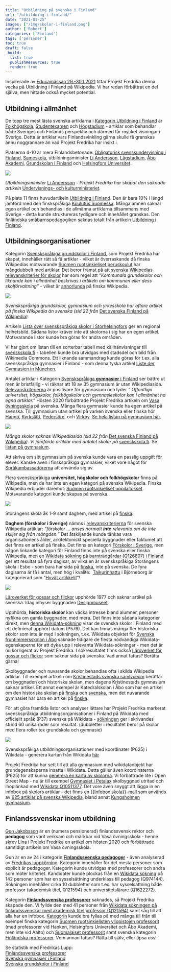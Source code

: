 ```yaml
---
title: "Utbildning på svenska i Finland"
url: "/utbildning-i-finland/"
date: "2021-01-25"
images: ["/img/skolor-i-finland.png"]
author: ['Robert']
categories: ['Finland']
tags: ['personer']
toc: true
draft: false
_build:
  list: true
  publishResources: true
  render: true
---
```


Inspirerade av [Educamässan 29.-30.1.2021](https://educa.messukeskus.com/?lang=sv) tittar Projekt Fredrika denna vecka på Utbildning i Finland på Wikipedia. Vi har redan förbättrat en del själva, men hittade också mycket potential.

## Utbildning i allmänhet

De topp tre mest lästa svenska artiklarna i [Kategorin Utbildning i Finland](https://wiki.projektfredrika.fi/Utbildning_i_Finland) är [Folkhögskola](https://sv.wikipedia.org/wiki/Folkh%C3%B6gskola), [Studentexamen](https://sv.wikipedia.org/wiki/Studentexamen) och [Högstadium](https://sv.wikipedia.org/wiki/H%C3%B6gstadium) - artiklar som behandlar både Sveriges och Finlands perspektiv och därmed får mycket visningar i Sverige. Detta är artiklar vars Finlandsvinkling gärna skulle få granskas ännu noggrannare än vad Projekt Fredrika har insikt i.

Platserna 4-10 är mera Finlandsbetonade: [Obligatorisk svenskundervisning i Finland](https://sv.wikipedia.org/wiki/Obligatorisk_svenskundervisning_i_Finland), [Sameskola](https://sv.wikipedia.org/wiki/Sameskola), utbildningsminister [Li Andersson](https://sv.wikipedia.org/wiki/Li_Andersson), [Lågstadium](https://sv.wikipedia.org/wiki/L%C3%A5gstadium), [Åbo Akademi](https://sv.wikipedia.org/wiki/%C3%85bo_Akademi), [Grundskolan i Finland](https://sv.wikipedia.org/wiki/Grundskolan_i_Finland) och [Helsingfors Universitet](https://sv.wikipedia.org/wiki/Helsingfors_universitet).

![](/2021/01/image-24.png)

_Utbildningsminister_ [Li Andersson](https://sv.wikipedia.org/wiki/Li_Andersson) _- Projekt Fredrika har skapat den saknade artikeln_ [Undervisnings- och kulturministeriet](https://sv.wikipedia.org/wiki/Undervisnings-_och_kulturministeriet)_._

På plats 11 finns huvudartikeln [Utbildning i Finland](https://sv.wikipedia.org/wiki/Utbildning_i_Finland). Den är bara 10% i längd jämförd med den finskspråkiga [Koulutus Suomessa](https://fi.wikipedia.org/wiki/Koulutus_Suomessa). Många ämnen saknar egen artikel och behandlas i de allmänna artiklarna tillsammans med Sverige - detta kunde struktureras tydligare och innehållet granskas. Den finländska småbarnspedagogiken saknas totalt från artikeln [Utbildning i Finland](https://sv.wikipedia.org/wiki/Utbildning_i_Finland).

## Utbildningsorganisationer

Kategorin [Svenskspråkiga grundskolor i Finland](https://sv.wikipedia.org/wiki/Kategori:Svenska_grundskolor_i_Finland), som Projekt Fredrika har skapat, innehåller rätt så få artiklar - vilket är överraskande då finska Wikipedias motsvarande [Suomen ruotsinkieliset peruskoulut](https://fi.wikipedia.org/wiki/Luokka:Suomen_ruotsinkieliset_peruskoulut) har mångdubbelt med artiklar. Det beror främst på att [svenska Wikipedias relevanskriterier för skolor](https://sv.wikipedia.org/wiki/Wikipedia:Relevanskriterier#Skolor_och_bibliotek) har som regel att _“Kommunala grundskolor och liknande kan i allmänhet beskrivas i artikeln om kommunen eller dess skolförvaltning”_ - vilket är [annorlunda](https://fi.wikipedia.org/wiki/Wikipedia:Poistok%C3%A4yt%C3%A4nt%C3%B6/Suuntaviivoja) på finska Wikipedia. 

![](/2021/01/image-25.png)

_Svenskspråkiga grundskolor, gymnasium och yrkesskola har oftare artikel på finska Wikipedia än svenska (sid 22 från_ [Det svenska Finland på Wikipedia](/2020/12/Det_svenska_Finland_pa_Wikipedia_2020-11b.pdf)_)._

Artikeln [Lista över svenskspråkiga skolor i Storhelsingfors](https://sv.wikipedia.org/wiki/Lista_%C3%B6ver_svenskspr%C3%A5kiga_skolor_i_Storhelsingfors) ger en regional helhetsbild. Sådana listor kräver inte att skolorna i sig har en egen artikel. Motsvarande listor kunde bra göras för andra områden. 

Vi har gjort om listan till en sorterbar tabell med källhänvisningar till [svenskskola.fi](http://www.svenskskola.fi/) - tabellen kunde bra utvidgas med stadsdel och bild från Wikimedia Commons. Ett liknande sammandrag kunde göras för t.ex. alla svenskspråkiga gymnasier i Finland - som denna tyska artikel [Liste der Gymnasien in München](https://de.wikipedia.org/wiki/Liste_der_Gymnasien_in_M%C3%BCnchen).

Antalet artiklar i Kategorin [Svenskspråkiga **gymnasier** i Finland](https://sv.wikipedia.org/wiki/Kategori:Svenska_gymnasier_i_Finland) ser bättre ut men är bristfällig - vi räknar att 18 av 35 gymnasium är utan Wikipediasida. [Relevanskriterierna](https://sv.wikipedia.org/wiki/Wikipedia:Relevanskriterier#Skolor_och_bibliotek) är positivare för gymnasium och lyder _“ Offentliga universitet, högskolor, folkhögskolor och gymnasieskolor kan i allmänhet ha egna artiklar.”_ Hösten 2020 förbättrade Projekt Fredrika artikeln om [Vasa övningsskola](https://sv.wikipedia.org/wiki/Vasa_%C3%B6vningsskola) på svenska. Många flera gymnasier kunde ha egen artikel på svenska. Till gymnasium utan artikel på varken svenska eller finska hör [Hangö](https://sv.wikipedia.org/wiki/Hang%C3%B6), [Kyrkslätt](https://sv.wikipedia.org/wiki/Kyrksl%C3%A4tt), [Pedersöre](https://sv.wikipedia.org/wiki/Peders%C3%B6re), och [Virkby](https://sv.wikipedia.org/wiki/Virkby). [Se hela listan på gymnasium här](https://docs.google.com/spreadsheets/d/16R_M4JboS4NUk3VtVA17Sny7PnmOmgBzJ-cC3lxMq1Y/edit#gid=0).

![](/2021/01/image-26.png)

_Många skolor saknas Wikipediasida (sid 22 från_ [Det svenska Finland på Wikipedia](/2020/12/Det_svenska_Finland_pa_Wikipedia_2020-11b.pdf)_). Vi jämförde artiklar med antalet skolor på_ [svenskskola.fi](http://www.svenskskola.fi/skolor/). Se [listan på gymnasium](https://docs.google.com/spreadsheets/d/16R_M4JboS4NUk3VtVA17Sny7PnmOmgBzJ-cC3lxMq1Y/edit#gid=0).

Att skriva om sitt gymnasium på svenska kunde vara en passlig uppgift för elever. Kanske även i finskspråkiga gymnasier, vilket vore något för [Språkambassadörerna](https://www.kielilahettilaat.fi/) att använda sig av. 

Flera svenskspråkiga **universitet, högskolor och folkhögskolor** finns på Wikipedia, men de har inte en egen kategori på svenska Wikipedia. Finska Wikipedia erbjuder däremot: [Suomen ruotsinkieliset oppilaitokset](https://fi.wikipedia.org/wiki/Luokka:Suomen_ruotsinkieliset_oppilaitokset). Motsvarande kategori kunde skapas på svenska.

![](/2021/01/image-27-1024x620.png)

Storängens skola åk 1-9 samt daghem, med artikel på [finska](https://fi.wikipedia.org/wiki/Stor%C3%A4ngens_skola).

**Daghem (förskolor i Sverige)** nämns i [relevanskriterierna](https://sv.wikipedia.org/wiki/Wikipedia:Att_skriva_om_utbildning) för svenska Wikipedia artiklar: _“förskolor ... anses normalt **inte** relevanta om de inte skiljer sig från mängden.”_ Det åtskiljande kunde tänkas vara organisationens ålder, arkitektoniskt speciella byggnader eller faktumet att det finns en artikel på finska. Det finns en kategori [Förskolor i Sverige](https://sv.wikipedia.org/wiki/Kategori:F%C3%B6rskolor_i_Sverige), men någon linkande kategori för Finland finns inte på svenska eller finska Wikipedia, men en [Wikidata sökning på barnträdgårdar (Q126807) i Finland](https://query.wikidata.org/#%23%20barnst%C3%A4dg%C3%A5rdar%20i%20Finland%0ASELECT%20%3Fitem%20%3FitemLabel%20%3FlangLabel%20%3FinomLabel%20%3Fwpsv_title%20%3Fwpfi_title%0AWHERE%20%0A%7B%0A%20%20%3Fitem%20wdt%3AP31%2Fwdt%3AP279%2a%20wd%3AQ126807.%0A%20%20%3Fitem%20wdt%3AP17%20wd%3AQ33.%0A%20%20OPTIONAL%20%7B%20%3Fitem%20wdt%3AP37%20%3Flang.%7D%0A%20%20OPTIONAL%20%7B%20%3Fitem%20wdt%3AP131%20%3Finom.%7D%20%20%0A%20%20OPTIONAL%20%7B%20%3Fwpsv%20schema%3Aabout%20%3Fitem%20.%20%3Fwpsv%20schema%3AisPartOf%20%3Chttps%3A%2F%2Fsv.wikipedia.org%2F%3E%3Bschema%3Aname%20%3Fwpsv_title.%7D%0A%20%20OPTIONAL%20%7B%20%3Fwpfi%20schema%3Aabout%20%3Fitem%20.%20%3Fwpfi%20schema%3AisPartOf%20%3Chttps%3A%2F%2Ffi.wikipedia.org%2F%3E%3Bschema%3Aname%20%3Fwpfi_title.%7D%0A%20%20%0A%20%20SERVICE%20wikibase%3Alabel%20%7B%20bd%3AserviceParam%20wikibase%3Alanguage%20%22sv%2Cfi%2Cen%2C%5BAUTO_LANGUAGE%5D%22.%20%7D%0A%7D%0A) ger ett resultat på fyra dagisar, av vilka en är svenskspråkiga Storängens skola i Esbo - som bara har sida på [finska](https://fi.wikipedia.org/wiki/Stor%C3%A4ngens_skola), inte på svenska. De fyra dagisarna är få i antal, men hög i kvalité:  [Taikurinhattu](https://fi.wikipedia.org/wiki/Taikurinhattu) i Björneborg är kategorierad som “[Hyvät artikkelit](https://fi.wikipedia.org/wiki/Wikipedia:Hyv%C3%A4t_artikkelit)”!

![](/2021/01/utbildning-i-finland-01.jpg)

[Läroverket för gossar och flickor](https://fi.wikipedia.org/wiki/L%C3%A4roverket_f%C3%B6r_gossar_och_flickor) upphörde 1977 och saknar artikel på svenska. Idag inhyser byggnaden [Designmuseet](https://sv.wikipedia.org/wiki/Designmuseet).

Upphörda, **historiska skolor** kan väcka intresse bland alumner, personer nyfikna om gamla byggnader, med mera. Det finns inte sådana kategorier direkt, men [denna Wikidata-sökning](https://query.wikidata.org/#%23%20skolor%20i%20Finland%20med%20ett%20upph%C3%B6rt%20datum%0ASELECT%20DISTINCT%20%3Fitem%20%3FitemLabel%20%3Fupph%C3%B6rtdatum%20%3FlangLabel%20%3Fwpsv_title%20%3Fwpfi_title%0AWHERE%20%0A%7B%0A%20%20%3Fitem%20wdt%3AP31%2Fwdt%3AP279%2a%20wd%3AQ5341295.%0A%20%20%3Fitem%20wdt%3AP17%20wd%3AQ33.%0A%20%20%3Fitem%20wdt%3AP37%20wd%3AQ9027.%0A%20%20%3Fitem%20wdt%3AP576%20%3Fupph%C3%B6rtdatum.%0A%20%20OPTIONAL%20%7B%20%3Fitem%20wdt%3AP37%20%3Flang%7D%0A%20%20OPTIONAL%20%7B%20%3Fwpsv%20schema%3Aabout%20%3Fitem%20.%20%3Fwpsv%20schema%3AisPartOf%20%3Chttps%3A%2F%2Fsv.wikipedia.org%2F%3E%3Bschema%3Aname%20%3Fwpsv_title.%7D%0A%20%20OPTIONAL%20%7B%20%3Fwpfi%20schema%3Aabout%20%3Fitem%20.%20%3Fwpfi%20schema%3AisPartOf%20%3Chttps%3A%2F%2Ffi.wikipedia.org%2F%3E%3Bschema%3Aname%20%3Fwpfi_title.%7D%0A%20%20%0A%20%20SERVICE%20wikibase%3Alabel%20%7B%20bd%3AserviceParam%20wikibase%3Alanguage%20%22sv%2Cfi%2Cen%2C%5BAUTO_LANGUAGE%5D%22.%20%7D%0A%7D%0A%0AORDER%20BY%20%3Fupph%C3%B6rtdatum) visar de svenska skolor i Finland med ett definierat upphört datum (P576). Det kan finnas många fler historiska skolor som inte är med i sökningen, t.ex. Wikidata objektet för [Svenska fruntimmersskolan i Åbo](https://www.wikidata.org/wiki/Q21281797) saknade tidigare de flesta nödvändiga Wikidata-egenskaperna för att dyka upp i relevanta Wikidata-sökningar - men det är nu korrigerat av Projekt Fredrika. I sökresultatet finns också [Läroverket för gossar och flickor](https://fi.wikipedia.org/wiki/L%C3%A4roverket_f%C3%B6r_gossar_och_flickor) som saknar sida på svenska. Vad annat fattas? Berätta gärna! 

Skolbyggnader och nuvarande skolor behandlas ofta i skilda Wikipedia artiklar. Till exempel artikeln om [Kristinestads svenska samlyceum](https://sv.wikipedia.org/wiki/Kristinestads_svenska_samlyceum) berättar om byggnaden och historiska skolan, men dagens Kristinestads gymnasium saknar artikel. Ett annat exempel är Katedralskolan i Åbo som har en artikel om den historiska skolan på [finska](https://fi.wikipedia.org/wiki/Turun_katedraalikoulu) och [svenska](https://sv.wikipedia.org/wiki/Katedralskolan_i_%C3%85bo), men det nuvarande gymnasiet har bara en artikel på [finska](https://fi.wikipedia.org/wiki/Katedralskolan_i_%C3%85bo).

För att göra framtida listor och analyser lättare har Projekt Fredrika markerat svenskspråkiga utbildningsorganisationer i Finland på Wikidata med officiellt språk (P37) svenska på Wikidata - [sökningen](https://query.wikidata.org/#%23%20skolor%20med%20officiellt%20spr%C3%A5k%20svenska%20i%20Finland%0ASELECT%20DISTINCT%20%3Fskola%20%3FskolaLabel%20%3Finstansav%20%3FinstansavLabel%20%3Fwpsv_title%20%3Fwpfi_title%20%3Fcoords%0AWHERE%20%0A%7B%0A%20%20%3Fskola%20wdt%3AP37%20wd%3AQ9027.%0A%20%20%3Fskola%20wdt%3AP17%20wd%3AQ33.%20%0A%20%20%3Fskola%20wdt%3AP31%2Fwdt%3AP279%2a%20wd%3AQ5341295.%0A%20%20%3Fskola%20wdt%3AP31%20%3Finstansav.%0A%20%20OPTIONAL%20%7B%20%3Fskola%20wdt%3AP625%20%3Fcoords%7D%0A%20%20OPTIONAL%20%7B%20%3Fwpsv%20schema%3Aabout%20%3Fskola%20.%20%3Fwpsv%20schema%3AisPartOf%20%3Chttps%3A%2F%2Fsv.wikipedia.org%2F%3E%3Bschema%3Aname%20%3Fwpsv_title.%7D%0A%20%20OPTIONAL%20%7B%20%3Fwpfi%20schema%3Aabout%20%3Fskola%20.%20%3Fwpfi%20schema%3AisPartOf%20%3Chttps%3A%2F%2Ffi.wikipedia.org%2F%3E%3Bschema%3Aname%20%3Fwpfi_title.%7D%0A%20%20%0A%20%20SERVICE%20wikibase%3Alabel%20%7B%20bd%3AserviceParam%20wikibase%3Alanguage%20%22sv%2Cfi%2Cen%2C%5BAUTO_LANGUAGE%5D%22.%20%7D%0A%7D%0AORDER%20BY%20%3FinstansavLabel%20%3FskolaLabel) ger i skrivandes stund 60 unika rader som resultat. (dubbletter i resultatet beror på skolor med flera roller tex grundskola och gymnasie)

![](/2021/01/skolor-i-finland-1-1024x606.png)

Svenskspråkiga utbildningsorganisationer med koordinater (P625) i Wikidata - generera kartan från Wikidata [här](https://query.wikidata.org/#%23defaultView%3AMap%0A%23%20skolor%20med%20officiellt%20spr%C3%A5k%20svenska%20i%20Finland%0ASELECT%20DISTINCT%20%3Fskola%20%3FskolaLabel%20%0A%23%3Finstansav%20%3FinstansavLabel%20%0A%3Fwpsv_title%20%3Fwpfi_title%20%3Fcoords%0AWHERE%20%0A%7B%0A%20%20%3Fskola%20wdt%3AP37%20wd%3AQ9027.%0A%20%20%3Fskola%20wdt%3AP17%20wd%3AQ33.%20%0A%20%20%3Fskola%20wdt%3AP31%2Fwdt%3AP279%2a%20wd%3AQ5341295.%0A%20%20%3Fskola%20wdt%3AP31%20%3Finstansav.%0A%20%20%3Fskola%20wdt%3AP625%20%3Fcoords%0A%20%20OPTIONAL%20%7B%20%3Fwpsv%20schema%3Aabout%20%3Fskola%20.%20%3Fwpsv%20schema%3AisPartOf%20%3Chttps%3A%2F%2Fsv.wikipedia.org%2F%3E%3Bschema%3Aname%20%3Fwpsvtitle.%20BIND%28CONCAT%28%22wp-svenska%3A%20%22%2C%3Fwpsvtitle%29%20AS%20%3Fwpsv_title%29%7D%0A%20%20OPTIONAL%20%7B%20%3Fwpfi%20schema%3Aabout%20%3Fskola%20.%20%3Fwpfi%20schema%3AisPartOf%20%3Chttps%3A%2F%2Ffi.wikipedia.org%2F%3E%3Bschema%3Aname%20%3Fwpfititle.%20BIND%28CONCAT%28%22wp-finska%3A%20%22%2C%3Fwpfititle%29%20AS%20%3Fwpfi_title%29%7D%0A%20%20%0A%20%20SERVICE%20wikibase%3Alabel%20%7B%20bd%3AserviceParam%20wikibase%3Alanguage%20%22sv%2Cfi%2Cen%2C%5BAUTO_LANGUAGE%5D%22.%20%7D%0A%7D%0AORDER%20BY%20%3FinstansavLabel%20%3FskolaLabel)

Projekt Fredrika har sett till att alla gymnasium med wikidataobjekt har grundegenskaperna insatta i Wikidata. Detta gäller även koordinaterna (P625) för att kunna [generera en karta av skolorna](https://query.wikidata.org/#%23defaultView%3AMap%0A%23%20skolor%20med%20officiellt%20spr%C3%A5k%20svenska%20i%20Finland%0ASELECT%20DISTINCT%20%3Fskola%20%3FskolaLabel%20%3Finstansav%20%3FinstansavLabel%20%3Fwpsv_title%20%3Fwpfi_title%20%3Fcoords%0AWHERE%20%0A%7B%0A%20%20%3Fskola%20wdt%3AP37%20wd%3AQ9027.%0A%20%20%3Fskola%20wdt%3AP17%20wd%3AQ33.%20%0A%20%20%3Fskola%20wdt%3AP31%2Fwdt%3AP279%2a%20wd%3AQ5341295.%0A%20%20%3Fskola%20wdt%3AP31%20%3Finstansav.%0A%20%20%3Fskola%20wdt%3AP625%20%3Fcoords%0A%20%20%0A%20%20OPTIONAL%20%7B%20%3Fwpsv%20schema%3Aabout%20%3Fskola%20.%20%3Fwpsv%20schema%3AisPartOf%20%3Chttps%3A%2F%2Fsv.wikipedia.org%2F%3E%3Bschema%3Aname%20%3Fwpsvtitle.%20BIND%28CONCAT%28%22wp-svenska%3A%20%22%2C%3Fwpsvtitle%29%20AS%20%3Fwpsv_title%29%7D%0A%20%20OPTIONAL%20%7B%20%3Fwpfi%20schema%3Aabout%20%3Fskola%20.%20%3Fwpfi%20schema%3AisPartOf%20%3Chttps%3A%2F%2Ffi.wikipedia.org%2F%3E%3Bschema%3Aname%20%3Fwpfititle.%20BIND%28CONCAT%28%22wp-finska%3A%20%22%2C%3Fwpfititle%29%20AS%20%3Fwpfi_title%29%7D%0A%20%20%0A%20%20%20%20%0A%20%20%0A%20%20SERVICE%20wikibase%3Alabel%20%7B%20bd%3AserviceParam%20wikibase%3Alanguage%20%22sv%2Cfi%2Cen%2C%5BAUTO_LANGUAGE%5D%22.%20%7D%0A%7D%0AORDER%20BY%20%3FinstansavLabel%20%3FskolaLabel). Vi förbättrade lite i Open Street Map - nu är till exempel [Gymnasiet i Petalax](https://www.openstreetmap.org/way/897961417) skolbyggnad utritad och ihoplänkad med [Wikidata Q10511377](https://www.wikidata.org/wiki/Q10511377). Det vore även snyggt att lägga in en infobox på skolors artiklar - det finns en [{{Infobox skola}}-mall](https://petscan.wmflabs.org/) som används av [625 artiklar på svenska Wikipedia](https://petscan.wmflabs.org/?psid=18279533), bland annat [Kungsholmen gymnasium](https://sv.wikipedia.org/wiki/Kungsholmens_gymnasium/Stockholms_musikgymnasium).

## Finlandssvenskar inom utbildning

[Gun Jakobsson](https://sv.wikipedia.org/wiki/Gun_Jakobsson) är en (numera pensionerad) finlandssvensk rektor och **pedagog** som varit verksam och märkbar vid Vasa övningsskola - henne skrev Lina i Projekt Fredrika en artikel om hösten 2020 och förbättrade samtidigt artikeln om Vasa övningsskola.

Gun är en av 24 i kategorin [**Finlandssvenska pedagoger**](https://sv.wikipedia.org/wiki/Kategori:Finlandssvenska_pedagoger) - även analyserad av [Fredrikas luppkörning](https://wiki.projektfredrika.fi/Finlandssvenskar#28_Kategori:Finlandssvenska_pedagoger_.28sv.29). Kategorin innehåller för det mesta personer som explicit är pedagoger. Kategorin kunde utvidgas med professorer och andra som möter kriteriet. Kandidater kunde plockas från en [Wikidata sökning](https://query.wikidata.org/#%23%20Finlandssvenska%20pedagoger%0ASELECT%20DISTINCT%20%3Fperson%20%3FpersonLabel%20%20%3Fpedagog%20%3FpedagogLabel%20%3Fwpsv_title%20%3Fwpfi_title%0AWHERE%20%0A%7B%0A%20%20%3Fperson%20wdt%3AP31%20wd%3AQ5.%0A%20%20%3Fperson%20wdt%3AP172%20wd%3AQ726673.%0A%20%20%3Fpedagog%20wdt%3AP279%2a%20wd%3AQ974144.%0A%20%20%3Fperson%20wdt%3AP106%20%3Fpedagog.%0A%20%20%0A%20%20OPTIONAL%20%7B%20%3Fwpsv%20schema%3Aabout%20%3Fperson%20.%20%3Fwpsv%20schema%3AisPartOf%20%3Chttps%3A%2F%2Fsv.wikipedia.org%2F%3E%3Bschema%3Aname%20%3Fwpsv_title.%7D%0A%20%20OPTIONAL%20%7B%20%3Fwpfi%20schema%3Aabout%20%3Fperson%20.%20%3Fwpfi%20schema%3AisPartOf%20%3Chttps%3A%2F%2Ffi.wikipedia.org%2F%3E%3Bschema%3Aname%20%3Fwpfi_title.%7D%0A%20%20%0A%20%20SERVICE%20wikibase%3Alabel%20%7B%20bd%3AserviceParam%20wikibase%3Alanguage%20%22sv%2Cfi%2Cen%2C%5BAUTO_LANGUAGE%5D%22.%20%7D%0A%7DORDER%20BY%20%3FpersonLabel) på 142 personer som har en sysselsättning underklass till pedagog (Q974144). Sökningen innehåller cirka 10 dubbletter som t.ex. har sysselsättning både professor (akademisk titel, Q121594) och universitetslärare (Q1622272). 

Kategorin [**Finlandssvenska** **professorer**](https://sv.wikipedia.org/wiki/Kategori:Finlandssvenska_professorer) saknades, så Projekt Fredrika skapade den. Vi fyllde den med 41 personer från [Wikidata sökningen på finlandssvenskar med akademisk titel professor (Q121594)](https://query.wikidata.org/#%23%20Finlandssvenska%20professor%2C%20akademisk%20tittel%20Q121594%0ASELECT%20DISTINCT%20%3Fperson%20%3FpersonLabel%20%20%3Fpedagog%20%3FpedagogLabel%20%3FarbetsgivareLabel%20%3Fwpsv_title%20%3Fwpfi_title%0AWHERE%20%0A%7B%0A%20%20%3Fperson%20wdt%3AP31%20wd%3AQ5.%0A%20%20%3Fperson%20wdt%3AP172%20wd%3AQ726673.%0A%20%20%3Fpedagog%20wdt%3AP279%2a%20wd%3AQ121594.%0A%20%20%3Fperson%20wdt%3AP106%20%3Fpedagog.%0A%20%20OPTIONAL%7B%3Fperson%20wdt%3AP108%20%3Farbetsgivare%7D%0A%20%20%0A%20%20OPTIONAL%20%7B%20%3Fwpsv%20schema%3Aabout%20%3Fperson%20.%20%3Fwpsv%20schema%3AisPartOf%20%3Chttps%3A%2F%2Fsv.wikipedia.org%2F%3E%3Bschema%3Aname%20%3Fwpsv_title.%7D%0A%20%20OPTIONAL%20%7B%20%3Fwpfi%20schema%3Aabout%20%3Fperson%20.%20%3Fwpfi%20schema%3AisPartOf%20%3Chttps%3A%2F%2Ffi.wikipedia.org%2F%3E%3Bschema%3Aname%20%3Fwpfi_title.%7D%0A%20%20%0A%20%20SERVICE%20wikibase%3Alabel%20%7B%20bd%3AserviceParam%20wikibase%3Alanguage%20%22sv%2Cfi%2Cen%2C%5BAUTO_LANGUAGE%5D%22.%20%7D%0A%7DORDER%20BY%20%3FpersonLabel) samt såg till att alla har en infobox. [Kategorin](https://sv.wikipedia.org/wiki/Kategori:Finlandssvenska_professorer) kunde bra fyllas på med många till från till exempel finska kategorin [Suomen ruotsinkielisten yliopistojen professorit](https://fi.wikipedia.org/wiki/Luokka:Suomen_ruotsinkielisten_yliopistojen_professorit) (med professorer vid Hanken, Helsingfors Universitet och Åbo Akademi, men inte vid Aalto) och [Suomalaiset professorit](https://fi.wikipedia.org/wiki/Luokka:Suomalaiset_professorit) samt svenska kategorin [Finländska professorer](https://sv.wikipedia.org/wiki/Kategori:Finl%C3%A4ndska_professorer). Vem annan fattas? Rätta till själv, eller tipsa oss!

Se statistik med Fredrikas Lupp:  
[Finlandssvenska professorer](https://wiki.projektfredrika.fi/Finlandssvenska_professorer)  
[Svenska gymnasier i Finland](https://wiki.projektfredrika.fi/Svenska_gymnasier_i_Finland)  
[Svenska grundskolor i Finland](https://wiki.projektfredrika.fi/Svenska_grundskolor_i_Finland)
